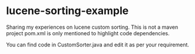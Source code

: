 # lucene-sorting-example
Sharing my experiences on lucene custom sorting. This is not a maven project pom.xml is only mentioned to highlight code dependencies. 

You can find code in CustomSorter.java and edit it as per your requirement.
